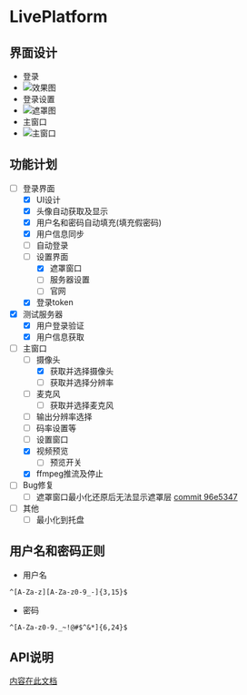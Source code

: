 # LivePlatform

## 界面设计

-   登录  
-   ![效果图](https://i.loli.net/2020/09/27/DtsjhlAfMHndr2q.png)
-   登录设置  
-   ![遮罩图](https://i.loli.net/2020/09/27/nAdxPvT23F5bY64.png)
-   主窗口  
-   ![主窗口](https://i.loli.net/2020/09/29/UbYiFs1nlQPeEXc.png)

## 功能计划

-   [ ] 登录界面
    -   [x] UI设计
    -   [x] 头像自动获取及显示
    -   [x] 用户名和密码自动填充(填充假密码)
    -   [x] 用户信息同步
    -   [ ] 自动登录
    -   [ ] 设置界面
        -   [x] 遮罩窗口
        -   [ ] 服务器设置
        -   [ ] 官网
    -   [x] 登录token

-   [x] 测试服务器
    -   [x] 用户登录验证
    -   [x] 用户信息获取
-   [ ] 主窗口
    -   [ ] 摄像头
        -   [x] 获取并选择摄像头
        -   [ ] 获取并选择分辨率
    -   [ ] 麦克风
        -   [ ] 获取并选择麦克风
    -   [ ] 输出分辨率选择
    -   [ ] 码率设置等
    -   [ ] 设置窗口
    -   [x] 视频预览
        -   [ ] 预览开关
    -   [x] ffmpeg推流及停止
-   [ ] Bug修复
    -   [ ] 遮罩窗口最小化还原后无法显示遮罩层 [commit 96e5347](https://github.com/NOPornLivePlatform/LivePlatform/commit/a1393e960577cd6f3df00ff979d7e90c2ef7f899)
-   [ ] 其他
    -   [ ] 最小化到托盘

## 用户名和密码正则

-   用户名

`^[A-Za-z][A-Za-z0-9_-]{3,15}$`

-   密码

`^[A-Za-z0-9._~!@#$^&*]{6,24}$`

## API说明

[内容在此文档](API.md)